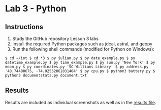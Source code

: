 # Lab 3 - Python

## Instructions

1. Study the GitHub repository Lesson 3 labs
2. Install the required Python packages such as jdcal, astral, and geopy
3. Run the following shell commands (modified for Python on Windows):

`$ cd ~/iot
$ cd *3
$ py julian.py
$ py date_example.py
$ py datetime_example.py
$ py time_example.py
$ py sun.py 'New York'
$ py moon.py
$ py coordinates.py 'SC Williams Library'
$ py address.py '40.74480675, -74.02532862031404'
$ py cpu.py
$ python3 battery.py
$ python3 documentstats.py document.txt`

## Results

Results are included as individual screenshots as well as in the [results file](results.md).
